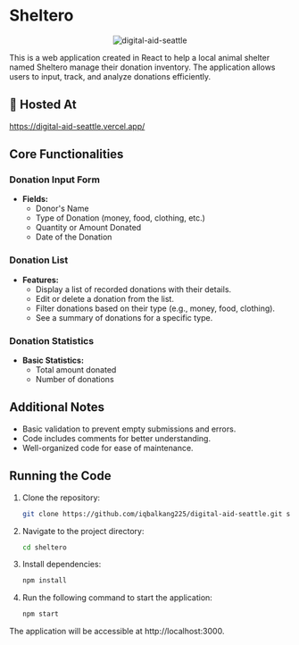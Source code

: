# Sheltero

<p align="center">
  <img src="https://socialify.git.ci/iqbalkang225/digital-aid-seattle/image?logo=data%3Aimage%2Fpng%3Bbase64%2CiVBORw0KGgoAAAANSUhEUgAAAMEAAABuCAYAAACeCHenAAAACXBIWXMAAAsTAAALEwEAmpwYAAAAAXNSR0IArs4c6QAAAARnQU1BAACxjwv8YQUAAAu0SURBVHgB7Z3NbhzHFYVv9VCOsuM2gCLQG4mAF56NsvUskrWGG0nIRvQTiHkCS28QPoHITaDYCEiuk8XkDbgxQmdjwuQDEGYCC9aoy1XT3WSTHk7%2FVdU5PVMHECAJAkiO%2Bs7cunXOd5VEBdfBxng9%2Fe2P2ypVT598fraudbJ7byCT3707OZWo4FISFUwHm38caa2%2FMr8dml%2Fr9u%2BefH5%2B%2FQ%2BUHOpUHT385mRPooIpFoFn2QdftDzVorclf%2FDLulEEucx%2FyqkoPdEq2f%2F9u5OJRHlVLAIPsu2OfPLjK63UyPxxtOjfziuCsrKCSHYHSh%2FGdsmPYhE4UvbgX460kldS8eCXVVUEN6RkYtql%2FY8f3h9%2Benh6IVFOFIugo6ranSo1KoJrXSjzyRDbJTeKRdBCpXZn2%2FxxQzqoZRFcybZLqcjhvUTtxnapnWIR1FR5rCkN2p0qdS2CG8rbpThubaZYBBXK2h39SmcPfuN2p0pOi6Ak0y7tpVqOHn7930OJWqhYBHM0e%2FDT9AvT7uyIhwe%2FLF9FUKgYt8rg3u6Dv317LFG%2FUiyCXL7anSr5LoKyZucHrd7EdummVroIZgfc%2B%2F8b5re4IwEoZBHcUH5%2BiLfTK1oEXceaDnXxh%2BH5hdbdJkxdv4dVH7euTBG4HGt2lHnoxBxW1f7Wyb8m9i%2FOXmyOdCrbSrRtxWBFadsl88awt5Yk%2B6vULi11EaD6%2FLlSaqJUeiQ%2FpXtbp5O5t73fjzfWB%2Ffvj5WWl2YiNRKkVmjcupRFkE139EutZCzgdsd88uwmA3W49e0%2FG01mvn%2BxuZF81DuDxLRt2HZp6cetS1MEB5%2BNhvIheRpirFkp%2B64v8qZod7qq1C69FKCWddza6yLoW7vTVfbTYWB%2BTpVqa9IbClT6eFnCQL0sgnnhFJDsw76vlGl3HL3r19WsIFJ5nSj9Bbpd6nsYqDdFQDTWnL3rp6neHfz8ceLrXb%2BJfnj2aKzUwBym07EA1dcwEHURNAmneJey40O1n7yf%2FpXhwZ%2Bnol1KzKck%2FDDdozAQXRHM%2Bvz7%2FzdjwtQeAkeCFazd6ariME3SLlGHgWiKgK3d8X3IDakfXmxuU9w9SDZuZWuXoEVwsDnakDR5STHWLGb6Mt3bOpmcyhLKtktrdtSqzB0KRbukJwOVvEG3S8GLgGqsaR98UZNEyW7f2p2uYrl7yIQdtwYrAt%2FhlEYCtzs34FvDc0HaE6isGlZ23Kr1fsjbaa9FQNXnExxy59k5ylZqtD2B6e4h5LjVeRFQjTWtHFsYmqoqpbYIvoW0J9i7B5FkzNAu%2BQ4DOSmCtswdf1LH5ns5Qs30m5x7qkM12H6Zy6ohXsatnYogtjvXaptSawPfQtkTzv%2F82TCdftyhuHtwGAZqXARE4ZRMpt3JbnI%2FHELe9VcUvkV199CRvVSrCMjGmlbZTB%2FY7uRvBPaA26lFcAHfQqbBmKwaM7UIAy0sAqJwitWvYokh5cvO4QO%2BhbInsMREC9Wdts0tgm%2FMwz%2FQ%2BkAIfhD4TN%2FzuccnfAvVLrHdPWTtUvKXh1%2F%2FZ24xrM37y0TUhplK9DKW6EJlO4c56OLfCFpIa3Nm03r7%2FNnj4PaE%2FFNoz%2F5iiImaC9qNZMH%2F45owCTjTL597zH%2FWaFmCp%2FYBEFMQU1MQZ88eBR%2B3fpp9HXtHssNl1bgWvggI2h071tRyOTQF0Mt3%2FfpSQ9MmvZ2aUcrZ88fB02B5azYxnw6vme4eUEWAnemX%2Bnxwu2MP%2Bxj4lpaxKYixaZe%2BCp0Gyz8d9iRvl9BWjbBFAIwllu0cGntYuzCvw%2FFV2%2Fcd1tFZtEvX54ewabC8ILbt71Ex0bmd7z82%2F2QuQtK34uYrwGKJVHaOnsK3EONWH3cPSqsvH9zR%2BvkqApp2R3pKoyBydEJvp11ZNcIVAfCQS5VSy6dc8n567OJ1YHF0otNgXawavosAFkvksnP4d65SWRSArFL7OtzT1rKSvqr7OvgoAmgskSilBmv7qBydgDRYobpDBXdFAG13wq1QqhTYuXpbLI5OZBioaqjQtQjydkcmod%2Ft6EL5QOdqHbVpE3zJdxpskeYNFdoVgfl4QVgYGFYolQR1rnYRlaMTGAYqhgqJlkmjIkAowrf8iMzRSbkaCgvf4kqpwdq%2BUKJa%2FNExDeb4ewkrupQamEaBEpWjE7waKix8iyWlNpvuyL%2BhNIo8pVbAt1BpMDaaBIK95Be%2BxbRCiQW%2Bdevccxu%2BheyXGeFbIcatXuBbbO0OcqFGlZ1jEXwLCatlWfyRyS97yVkRlFYojQQt8EKNZYRvEdEknIeBInzLodrYORrCt2D2BCumxR8uWaVd4FudmTtO1HMaRRvahMsHoK3Y4FtdwkD14Vs8K5SsoAs1XEKHXcC3UPYEK6bFHzO1CANVw7eI2h2oc9VTSm1J4VsUNIm607YI36pQT%2BFbUHtChG%2B5EZ4wnds5zEF0Q%2Fqn9TJ8K7Q94TZ8C333EOFbNXUDviWXIyJvYSfZB8D8JDvTVO%2BcPX8c3J5wmybBsvijLIIiAC%2FUuLJzXI6XHr6lZWTapJGFb50%2FfxTcnpB%2FrcMI38qEp1HkKbUZfAv3pg%2BDb9l2yfzYV6zSkGmwMnyLISYaHL6FiiXeZI2aw5oCtjvlto8FvjWdZueHwOPWvPC27e9Rdw%2F%2B4VvAWCJVSq2Gc5XK0QlMgy0NfAu6UGMJ4FtENAnouNVVTHQ14FtMdg7HztWsTVBP0Y5O5GqorncPYeBbgIUaq0ajYIRvoVilTWOifooAOdNfgnanq5hoEsgw0GrBt5hSamQ0Cjb4FiIMVDVU6AzfEtC7HWW7A9qjVkdcjk5cGMgpfAu2UOM6pWYrGtvulBdq9EhkNIngq6EKFTFR8wlxFOFbTbRM8K2iTSBqlyJ8qySX4RQHgsczfYuPJhF2NdSC7yWs6FJqjhdq9EVUNAlwGCgsfIsmpQZ2rpbsHAV8C9EvW7HRJBDjVr%2FwLaYVSvzwLTislmnxR8hx60rAt6DxzAro8F3wLTSslokm0Sv4FskKJSvoQg2n8C0wrJZp8cdMHthL3eFbLCuUwDQKqzbQ4SZBewSstiwqq4ZDVmkr%2BFZsd67V1c7RBb6F2A1mRUmT6BAGqg3fIlqhZAVdqOHyjaA7cgXPKmVZ%2FDFTizBQn%2BBbUOeqlQ%2FosGP4FsyeYEUG36o9bVsE37IGug1BC71Qo4fwLbQ9gW7xhw0DJerLu16LEBnjNmKBb3lPqXki0F0JmQYT4bFqLHKR0sG3YM7Vkp1j2eBb5md5PU316wK%2BFdKecAO%2BRRITvS18EaAXaly1O5f2cgh%2F7vGpHL619slv3lr4Vuh26eG72TvxHptVY0XhW9d2Dq2xzFUkfKtglYZOg5XhWwx3D8HhW0gaxTV8y0x3kN1Oybn64O%2FfXSAdnQV8a2oK4uzZo%2BDj1vyTyP5aAfgWaqEGS0qtRttHRpOAjVt9xEQh8C1kLDHCt9wJPW51dfewavCtkRAgF12%2BDlw0CUwajB6%2BJUAahY8VSi3lve2jcnSC4VtN7x68wrcQsUSmdgflXCVydELDQHUXfzgsAlwssSqcElRENAomRycyDFQ1VIjwLTeCOlfriIkmgQwDzRsqtIZvwRZqMKXUwM7VtmJydCLDQMVQQaWy3w%2F4FktKDexcdSkmRyc6DHSX4PAtpnZHlhy%2BxUaTCL0aasH3ElZ0KTWgcxUpKkcncDVU9uUDiSylBqVRWBV2jifD8wtkGozM0QkZt%2FqFbzGNNcnhWwywWjaaRKgwUIRveVaVneMu%2BBYaVksF3%2FI8bnUL32rI3PEo6EKNJtDhuvAtFKyWa%2FGHn3FrN%2FgW0wolgoUabc49TeFbJO0S%2Fu4hwrdKQrc7HaHDXeBbiN1gVkyLPzJ1Yy%2FVLgKiFUpWcBpFhG9lorJqWLUIA%2FUSvoVaqOHDzuEcvuUYVttETIs%2FmkzbFsG3SJCL4IUanu0cPuFbMFYp2%2BIP%2B3qsrW3d9VpE%2BNYchTz3hIBvIe0JNDHRBS7SXwC9UDUscFS4AQAAAABJRU5ErkJggg%3D%3D&name=1&owner=1&pattern=Plus&theme=Light" alt="digital-aid-seattle" />
</p>

This is a web application created in React to help a local animal shelter named Sheltero manage their donation inventory. The application allows users to input, track, and analyze donations efficiently.

<h2>🚀 Hosted At</h2>

https://digital-aid-seattle.vercel.app/

## Core Functionalities

### Donation Input Form

- **Fields:**
  - Donor's Name
  - Type of Donation (money, food, clothing, etc.)
  - Quantity or Amount Donated
  - Date of the Donation

### Donation List

- **Features:**
  - Display a list of recorded donations with their details.
  - Edit or delete a donation from the list.
  - Filter donations based on their type (e.g., money, food, clothing).
  - See a summary of donations for a specific type.

### Donation Statistics

- **Basic Statistics:**
  - Total amount donated
  - Number of donations

## Additional Notes

- Basic validation to prevent empty submissions and errors.
- Code includes comments for better understanding.
- Well-organized code for ease of maintenance.

## Running the Code

1. Clone the repository:

   ```bash
   git clone https://github.com/iqbalkang225/digital-aid-seattle.git sheltero

2. Navigate to the project directory:

    ```bash
    cd sheltero

3. Install dependencies:

   ```bash
   npm install

4. Run the following command to start the application:

    ```bash
    npm start

The application will be accessible at http://localhost:3000.

